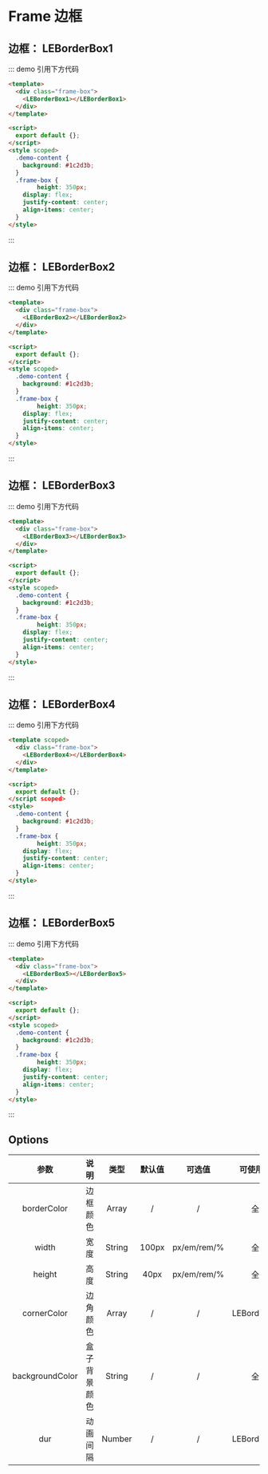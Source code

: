 # Frame 边框

## 边框： LEBorderBox1

::: demo 引用下方代码

```html
<template>
  <div class="frame-box">
    <LEBorderBox1></LEBorderBox1>
  </div>
</template>

<script>
  export default {};
</script>
<style scoped>
  .demo-content {
    background: #1c2d3b;
  }
  .frame-box {
        height: 350px;
    display: flex;
    justify-content: center;
    align-items: center;
  }
</style>
```

:::

## 边框： LEBorderBox2

::: demo 引用下方代码

```html
<template>
  <div class="frame-box">
    <LEBorderBox2></LEBorderBox2>
  </div>
</template>

<script>
  export default {};
</script>
<style scoped>
  .demo-content {
    background: #1c2d3b;
  }
  .frame-box {
        height: 350px;
    display: flex;
    justify-content: center;
    align-items: center;
  }
</style>
```

:::

## 边框： LEBorderBox3

::: demo 引用下方代码

```html
<template>
  <div class="frame-box">
    <LEBorderBox3></LEBorderBox3>
  </div>
</template>

<script>
  export default {};
</script>
<style scoped>
  .demo-content {
    background: #1c2d3b;
  }
  .frame-box {
        height: 350px;
    display: flex;
    justify-content: center;
    align-items: center;
  }
</style>
```

:::

## 边框： LEBorderBox4

::: demo 引用下方代码

```html
<template scoped>
  <div class="frame-box">
    <LEBorderBox4></LEBorderBox4>
  </div>
</template>

<script>
  export default {};
</script scoped>
<style>
  .demo-content {
    background: #1c2d3b;
  }
  .frame-box {
        height: 350px;
    display: flex;
    justify-content: center;
    align-items: center;
  }
</style>
```

:::

## 边框： LEBorderBox5

::: demo 引用下方代码

```html
<template>
  <div class="frame-box">
    <LEBorderBox5></LEBorderBox5>
  </div>
</template>

<script>
  export default {};
</script>
<style scoped>
  .demo-content {
    background: #1c2d3b;
  }
  .frame-box {
        height: 350px;
    display: flex;
    justify-content: center;
    align-items: center;
  }
</style>
```

:::

## Options

|      参数       |     说明     |  类型  | 默认值 |   可选值    |  可使用组件  |
| :-------------: | :----------: | :----: | :----: | :---------: | :----------: |
|   borderColor   |   边框颜色   | Array  |   /    |      /      |     全部     |
|      width      |     宽度     | String | 100px  | px/em/rem/% |     全部     |
|     height      |     高度     | String |  40px  | px/em/rem/% |     全部     |
|   cornerColor   |   边角颜色   | Array  |   /    |      /      | LEBorderBox1 |
| backgroundColor | 盒子背景颜色 | String |   /    |      /      |     全部     |
|       dur       |   动画间隔   | Number |   /    |      /      | LEBorderBox2 |
